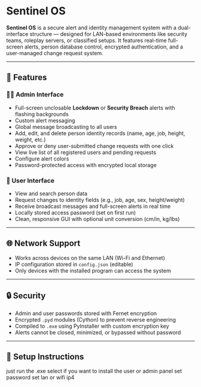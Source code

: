 # Sentinel OS

**Sentinel OS** is a secure alert and identity management system with a dual-interface structure — designed for LAN-based environments like security teams, roleplay servers, or classified setups. It features real-time full-screen alerts, person database control, encrypted authentication, and a user-managed change request system.

---

## 🔐 Features

### 🧑‍💻 Admin Interface
- Full-screen unclosable **Lockdown** or **Security Breach** alerts with flashing backgrounds
- Custom alert messaging
- Global message broadcasting to all users
- Add, edit, and delete person identity records (name, age, job, height, weight, etc.)
- Approve or deny user-submitted change requests with one click
- View live list of all registered users and pending requests
- Configure alert colors
- Password-protected access with encrypted local storage

### 👥 User Interface
- View and search person data
- Request changes to identity fields (e.g., job, age, sex, height/weight)
- Receive broadcast messages and full-screen alerts in real time
- Locally stored access password (set on first run)
- Clean, responsive GUI with optional unit conversion (cm/in, kg/lbs)

---

## 🌐 Network Support

- Works across devices on the same LAN (Wi-Fi and Ethernet)
- IP configuration stored in `config.json` (editable)
- Only devices with the installed program can access the system

---

## 🔒 Security

- Admin and user passwords stored with Fernet encryption
- Encrypted `.pyd` modules (Cython) to prevent reverse engineering
- Compiled to `.exe` using PyInstaller with custom encryption key
- Alerts cannot be closed, minimized, or bypassed without password

---

## 🚀 Setup Instructions
just run the .exe
select if you want to install the user or admin panel
set password
set lan or wifi ip4
